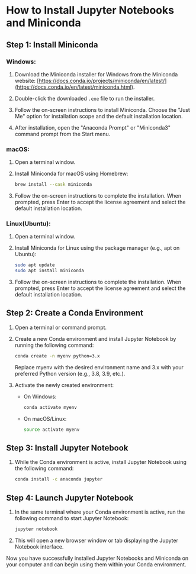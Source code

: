 # How to Install Jupyter Notebooks and Miniconda

## Step 1: Install Miniconda

### **Windows:**

1. Download the Miniconda installer for Windows from the Miniconda website: [https://docs.conda.io/projects/miniconda/en/latest/](https://docs.conda.io/en/latest/miniconda.html).

2. Double-click the downloaded `.exe` file to run the installer.

3. Follow the on-screen instructions to install Miniconda. Choose the "Just Me" option for installation scope and the default installation location.

4. After installation, open the "Anaconda Prompt" or "Miniconda3" command prompt from the Start menu.

### **macOS:**

1. Open a terminal window.

2. Install Miniconda for macOS using Homebrew:

   ```bash
   brew install --cask miniconda
   ```

3. Follow the on-screen instructions to complete the installation. When prompted, press Enter to accept the license agreement and select the default installation location.

### **Linux(Ubuntu):**

1. Open a terminal window.

2. Install Miniconda for Linux using the package manager (e.g., apt on Ubuntu):

    ```bash
    sudo apt update
    sudo apt install miniconda
    ```

3. Follow the on-screen instructions to complete the installation. When prompted, press Enter to accept the license agreement and select the default installation location.

## Step 2: Create a Conda Environment

1. Open a terminal or command prompt.

2. Create a new Conda environment and install Jupyter Notebook by running the following command:

    ```bash
    conda create -n myenv python=3.x
    ```

    Replace myenv with the desired environment name and 3.x with your preferred Python version (e.g., 3.8, 3.9, etc.).

3. Activate the newly created environment:

    - On Windows:

        ```bash
        conda activate myenv
        ```

    - On macOS/Linux:

        ```bash
        source activate myenv
        ```

## Step 3: Install Jupyter Notebook

1. While the Conda environment is active, install Jupyter Notebook using the following command:

    ```bash
    conda install -c anaconda jupyter
    ```

## Step 4: Launch Jupyter Notebook

1. In the same terminal where your Conda environment is active, run the following command to start Jupyter Notebook:

    ```bash
    jupyter notebook
    ```

2. This will open a new browser window or tab displaying the Jupyter Notebook interface.

Now you have successfully installed Jupyter Notebooks and Miniconda on your computer and can begin using them within your Conda environment.